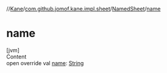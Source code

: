 //[Kane](../../index.md)/[com.github.jomof.kane.impl.sheet](../index.md)/[NamedSheet](index.md)/[name](name.md)



# name  
[jvm]  
Content  
open override val [name](name.md): [String](https://kotlinlang.org/api/latest/jvm/stdlib/kotlin/-string/index.html)  



